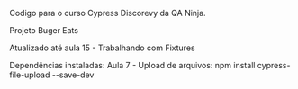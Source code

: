 Codigo para o curso Cypress Discorevy da QA Ninja.

Projeto Buger Eats

Atualizado até aula 15 - Trabalhando com Fixtures

Dependências instaladas:
Aula 7 - Upload de arquivos:
npm install cypress-file-upload --save-dev
